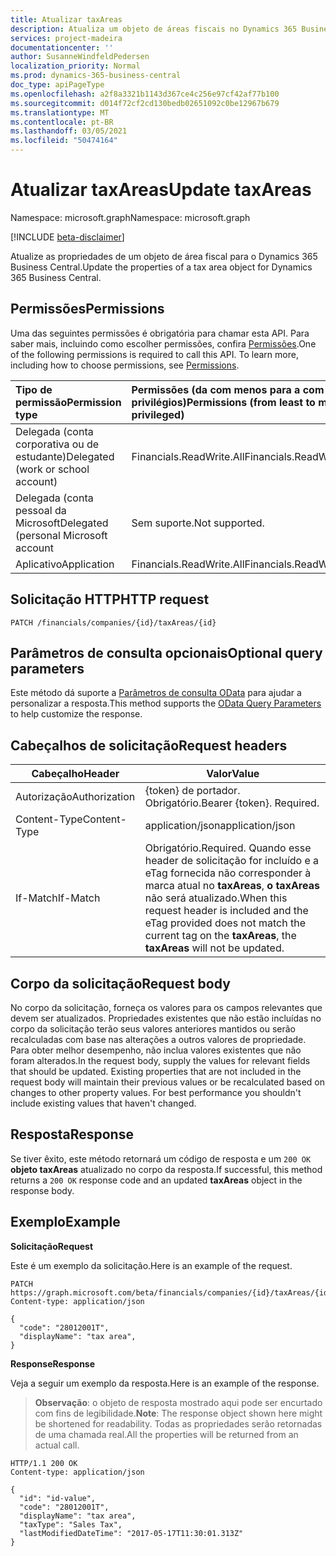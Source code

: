 ```yaml
---
title: Atualizar taxAreas
description: Atualiza um objeto de áreas fiscais no Dynamics 365 Business Central.
services: project-madeira
documentationcenter: ''
author: SusanneWindfeldPedersen
localization_priority: Normal
ms.prod: dynamics-365-business-central
doc_type: apiPageType
ms.openlocfilehash: a2f8a3321b1143d367ce4c256e97cf42af77b100
ms.sourcegitcommit: d014f72cf2cd130bedb02651092c0be12967b679
ms.translationtype: MT
ms.contentlocale: pt-BR
ms.lasthandoff: 03/05/2021
ms.locfileid: "50474164"
---
```

# <a name="update-taxareas"></a><span data-ttu-id="4af5c-103">Atualizar taxAreas</span><span class="sxs-lookup"><span data-stu-id="4af5c-103">Update taxAreas</span></span>

<span data-ttu-id="4af5c-104">Namespace: microsoft.graph</span><span class="sxs-lookup"><span data-stu-id="4af5c-104">Namespace: microsoft.graph</span></span>

[!INCLUDE [beta-disclaimer](../../includes/beta-disclaimer.md)]

<span data-ttu-id="4af5c-105">Atualize as propriedades de um objeto de área fiscal para o Dynamics 365 Business Central.</span><span class="sxs-lookup"><span data-stu-id="4af5c-105">Update the properties of a tax area object for Dynamics 365 Business Central.</span></span>

## <a name="permissions"></a><span data-ttu-id="4af5c-106">Permissões</span><span class="sxs-lookup"><span data-stu-id="4af5c-106">Permissions</span></span>
<span data-ttu-id="4af5c-p101">Uma das seguintes permissões é obrigatória para chamar esta API. Para saber mais, incluindo como escolher permissões, confira [Permissões](/graph/permissions-reference).</span><span class="sxs-lookup"><span data-stu-id="4af5c-p101">One of the following permissions is required to call this API. To learn more, including how to choose permissions, see [Permissions](/graph/permissions-reference).</span></span>

|<span data-ttu-id="4af5c-109">Tipo de permissão</span><span class="sxs-lookup"><span data-stu-id="4af5c-109">Permission type</span></span> |<span data-ttu-id="4af5c-110">Permissões (da com menos para a com mais privilégios)</span><span class="sxs-lookup"><span data-stu-id="4af5c-110">Permissions (from least to most privileged)</span></span>|
|:---------------|:------------------------------------------|
|<span data-ttu-id="4af5c-111">Delegada (conta corporativa ou de estudante)</span><span class="sxs-lookup"><span data-stu-id="4af5c-111">Delegated (work or school account)</span></span>|<span data-ttu-id="4af5c-112">Financials.ReadWrite.All</span><span class="sxs-lookup"><span data-stu-id="4af5c-112">Financials.ReadWrite.All</span></span> |
|<span data-ttu-id="4af5c-113">Delegada (conta pessoal da Microsoft</span><span class="sxs-lookup"><span data-stu-id="4af5c-113">Delegated (personal Microsoft account</span></span>|<span data-ttu-id="4af5c-114">Sem suporte.</span><span class="sxs-lookup"><span data-stu-id="4af5c-114">Not supported.</span></span>|
|<span data-ttu-id="4af5c-115">Aplicativo</span><span class="sxs-lookup"><span data-stu-id="4af5c-115">Application</span></span>|<span data-ttu-id="4af5c-116">Financials.ReadWrite.All</span><span class="sxs-lookup"><span data-stu-id="4af5c-116">Financials.ReadWrite.All</span></span>|

## <a name="http-request"></a><span data-ttu-id="4af5c-117">Solicitação HTTP</span><span class="sxs-lookup"><span data-stu-id="4af5c-117">HTTP request</span></span>

```
PATCH /financials/companies/{id}/taxAreas/{id}
```

## <a name="optional-query-parameters"></a><span data-ttu-id="4af5c-118">Parâmetros de consulta opcionais</span><span class="sxs-lookup"><span data-stu-id="4af5c-118">Optional query parameters</span></span>
<span data-ttu-id="4af5c-119">Este método dá suporte a [Parâmetros de consulta OData](/graph/query-parameters) para ajudar a personalizar a resposta.</span><span class="sxs-lookup"><span data-stu-id="4af5c-119">This method supports the [OData Query Parameters](/graph/query-parameters) to help customize the response.</span></span>

## <a name="request-headers"></a><span data-ttu-id="4af5c-120">Cabeçalhos de solicitação</span><span class="sxs-lookup"><span data-stu-id="4af5c-120">Request headers</span></span>
|<span data-ttu-id="4af5c-121">Cabeçalho</span><span class="sxs-lookup"><span data-stu-id="4af5c-121">Header</span></span>|<span data-ttu-id="4af5c-122">Valor</span><span class="sxs-lookup"><span data-stu-id="4af5c-122">Value</span></span>|
|------|-----|
|<span data-ttu-id="4af5c-123">Autorização</span><span class="sxs-lookup"><span data-stu-id="4af5c-123">Authorization</span></span> |<span data-ttu-id="4af5c-p102">{token} de portador. Obrigatório.</span><span class="sxs-lookup"><span data-stu-id="4af5c-p102">Bearer {token}. Required.</span></span>|
|<span data-ttu-id="4af5c-126">Content-Type</span><span class="sxs-lookup"><span data-stu-id="4af5c-126">Content-Type</span></span>  |<span data-ttu-id="4af5c-127">application/json</span><span class="sxs-lookup"><span data-stu-id="4af5c-127">application/json</span></span>|
|<span data-ttu-id="4af5c-128">If-Match</span><span class="sxs-lookup"><span data-stu-id="4af5c-128">If-Match</span></span>      |<span data-ttu-id="4af5c-129">Obrigatório.</span><span class="sxs-lookup"><span data-stu-id="4af5c-129">Required.</span></span> <span data-ttu-id="4af5c-130">Quando esse header de solicitação for incluído e a eTag fornecida não corresponder à marca atual no **taxAreas**, **o taxAreas** não será atualizado.</span><span class="sxs-lookup"><span data-stu-id="4af5c-130">When this request header is included and the eTag provided does not match the current tag on the **taxAreas**, the **taxAreas** will not be updated.</span></span> |

## <a name="request-body"></a><span data-ttu-id="4af5c-131">Corpo da solicitação</span><span class="sxs-lookup"><span data-stu-id="4af5c-131">Request body</span></span>
<span data-ttu-id="4af5c-p104">No corpo da solicitação, forneça os valores para os campos relevantes que devem ser atualizados. Propriedades existentes que não estão incluídas no corpo da solicitação terão seus valores anteriores mantidos ou serão recalculadas com base nas alterações a outros valores de propriedade. Para obter melhor desempenho, não inclua valores existentes que não foram alterados.</span><span class="sxs-lookup"><span data-stu-id="4af5c-p104">In the request body, supply the values for relevant fields that should be updated. Existing properties that are not included in the request body will maintain their previous values or be recalculated based on changes to other property values. For best performance you shouldn't include existing values that haven't changed.</span></span>

## <a name="response"></a><span data-ttu-id="4af5c-135">Resposta</span><span class="sxs-lookup"><span data-stu-id="4af5c-135">Response</span></span>
<span data-ttu-id="4af5c-136">Se tiver êxito, este método retornará um código de resposta e um `200 OK` **objeto taxAreas** atualizado no corpo da resposta.</span><span class="sxs-lookup"><span data-stu-id="4af5c-136">If successful, this method returns a `200 OK` response code and an updated **taxAreas** object in the response body.</span></span>

## <a name="example"></a><span data-ttu-id="4af5c-137">Exemplo</span><span class="sxs-lookup"><span data-stu-id="4af5c-137">Example</span></span>

<span data-ttu-id="4af5c-138">**Solicitação**</span><span class="sxs-lookup"><span data-stu-id="4af5c-138">**Request**</span></span>

<span data-ttu-id="4af5c-139">Este é um exemplo da solicitação.</span><span class="sxs-lookup"><span data-stu-id="4af5c-139">Here is an example of the request.</span></span>
```http
PATCH https://graph.microsoft.com/beta/financials/companies/{id}/taxAreas/{id}
Content-type: application/json

{
  "code": "28012001T",
  "displayName": "tax area",
}
```

<span data-ttu-id="4af5c-140">**Response**</span><span class="sxs-lookup"><span data-stu-id="4af5c-140">**Response**</span></span>

<span data-ttu-id="4af5c-141">Veja a seguir um exemplo da resposta.</span><span class="sxs-lookup"><span data-stu-id="4af5c-141">Here is an example of the response.</span></span> 

> <span data-ttu-id="4af5c-142">**Observação**: o objeto de resposta mostrado aqui pode ser encurtado com fins de legibilidade.</span><span class="sxs-lookup"><span data-stu-id="4af5c-142">**Note**: The response object shown here might be shortened for readability.</span></span> <span data-ttu-id="4af5c-143">Todas as propriedades serão retornadas de uma chamada real.</span><span class="sxs-lookup"><span data-stu-id="4af5c-143">All the properties will be returned from an actual call.</span></span>

```http
HTTP/1.1 200 OK
Content-type: application/json

{
  "id": "id-value",
  "code": "28012001T",
  "displayName": "tax area",
  "taxType": "Sales Tax",
  "lastModifiedDateTime": "2017-05-17T11:30:01.313Z"
}
```




